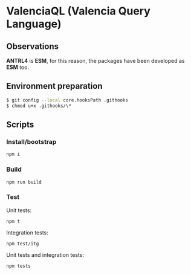# ValenciaQL (Valencia Query Language)

## Observations

**ANTRL4** is **ESM**, for this reason, the packages have been developed as **ESM** too.

## Environment preparation

```bash
$ git config --local core.hooksPath .githooks
$ chmod u+x .githooks/\*
```

## Scripts

### Install/bootstrap

```
npm i
```

### Build

```
npm run build
```

### Test

Unit tests:

```
npm t
```

Integration tests:

```
npm test/itg
```

Unit tests and integration tests:

```
npm tests
```
